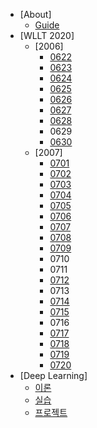 <!-- docs/_sidebar.md -->
- [About]
  - [Guide](guide.md "Guide Page")
- [WLLT 2020]
  - [2006]
    - [0622](/2006/0622.md "0622.md")
    - [0623](/2006/0623.md "0623.md")
    - [0624](/2006/0624.md "0624.md")
    - [0625](/2006/0625.md "0625.md")
    - [0626](/2006/0626.md "0626.md")
    - [0627](/2006/0627.md "0627.md")
    - [0628](/2006/0628.md "0628.md")
    - 0629
    - [0630](/2006/0630.md "0630.md")
  - [2007]
    - [0701](/2007/0701.md "0701.md")
    - [0702](/2007/0702.md "0702.md")
    - [0703](/2007/0703.md "0703.md")
    - [0704](/2007/0704.md "0704.md")
    - [0705](/2007/0705.md "0705.md")
    - [0706](/2007/0706.md "0706.md")
    - [0707](/2007/0707.md "0707.md")
    - [0708](/2007/0708.md "0708.md")
    - [0709](/2007/0709.md "0709.md")
    - 0710
    - 0711
    - [0712](2007/0712.md "0712.md")
    - 0713
    - [0714](2007/0714.md "0714.md")
    - [0715](2007/0715.md "0715.md")
    - 0716
    - [0717](2007/0717.md "0717.md")
    - [0718](2007/0718.md "0718.md")
    - [0719](2007/0719.md "0719.md")
    - [0720](2007/0720.md "0720.md")
- [Deep Learning]
  - [이론](2006/Deep%20Learning%20이론.md "이론")
  - [실습](2006/Deep%20Learning%20실습.md "실습")
  - [프로젝트](2006/Toy%20Project.md "프로젝트")